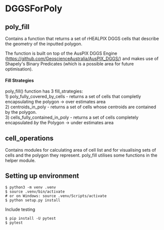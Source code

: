 # DGGSForPoly

## poly_fill
Contains a function that returns a set of rHEALPIX DGGS cells that describe the geometry of the inputted polygon. 

The function is built on top of the AusPIX DGGS Engine (https://github.com/GeoscienceAustralia/AusPIX_DGGS/) and makes use of Shapely's Binary Predicates (which is a possible area for future optimisation).

#### Fill Strategies
poly_fill() function has 3 fill_strategies:   
    1) poly_fully_covered_by_cells -  returns a set of cells that completly encapsulating the polygon -> over estimates area   
    2) centroids_in_poly -  returns a set of cells whose centroids are contained by the polygon.   
    3) cells_fully_contained_in_poly -  returns a set of cells completely encapsulated *by* the Polygon -> under estimates area   

## cell_operations
Contains modules for calculating area of cell list and for visualising sets of cells and the polygon they represent. poly_fill utilises some functions in the helper module.  

## Setting up environment

```
$ python3 -m venv .venv
$ source .venv/bin/activate
# or on Windows: source .venv/Scripts/activate
$ python setup.py install
```

Include testing
```
$ pip install -U pytest
$ pytest
```